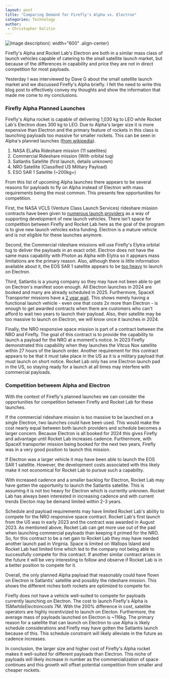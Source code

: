 ```yaml
---
layout: post
title: "Comparing Demand for Firefly's Alpha vs. Electron"
categories: Technology
author:
 - Christopher Kalitin
---
```

<head>
    <meta property="og:image" content="{{site.url}}/assets/images/firefly-vs-rocketlab/alpha-launch-1.jpg">
</head>

![Image description]({{site.url}}/assets/images/firefly-vs-rocketlab/alpha-launch-1.jpg){: width="600" .align-center}

Firefly's Alpha and Rocket Lab's Electron are both in a similar mass class of launch vehicles capable of catering to the small satellite launch market, but because of the differences in capability and price they are not in direct competition for most payloads.

Yesterday I was interviewed by Dave G about the small satellite launch market and we discussed Firefly's Alpha briefly. I felt the need to write this blog post to effectively convey my thoughts and show the information that made me come to my conclusions.

### <b>Firefly Alpha Planned Launches</b>

Firefly's Alpha rocket is capable of delivering 1,030 kg to LEO while Rocket Lab's Electron does 300 kg to LEO. Due to Alpha's larger size it is more expensive than Electron and the primary feature of rockets in this class is launching payloads too massive for smaller rockets. This can be seen in Alpha's planned launches (<a href="https://en.wikipedia.org/wiki/Firefly_Alpha#cite_note-39">from wikipedia</a>).

1. NASA ELaNa Rideshare mission (11 satellites)
2. Commercial Rideshare mission (With orbital tug)
3. Satlantis Satellite (first launch, details unknown)
4. NRO Satellite (Classified US Military Payload)
5. ESO SAR 1 Satellite (~200kg+)

From this list of upcoming Alpha launches there appears to be several reasons for payloads to fly on Alpha instead of Electron with mass requirements being the most common. This presents few opportunities for competition.

First, the NASA VCLS (Venture Class Launch Services) rideshare mission contracts have been given to <a href="https://spacenews.com/three-companies-win-nasa-small-launch-contracts/">numerous launch providers</a> as a way of supporting development of new launch vehicles. There isn't space for competition between Firefly and Rocket Lab here as the goal of the program is to give new launch vehicles extra funding. Electron is a mature vehicle and is not eligible for these launches anymore.

Second, the Commercial rideshare missions will use Firefly's Elytra orbital tug to deliver the payloads in an exact orbit. Electron does not have the same mass capability with Photon as Alpha with Elytra so it appears mass limitations are the primary reason. Also, although there is little information available about it, the EOS SAR 1 satellite appears to be <a href="https://en.wikipedia.org/wiki/EOS_SAT-1">too heavy</a> to launch on Electron.

Third, Satlantis is a young company so they may have not been able to get on Electron's manifest soon enough. All Electron launches in 2024 are booked and many are already scheduled in 2025. Furthermore, SpaceX Transporter missions have a <a href="https://x.com/SpaceEquities/status/1757826079337615727?s=20">2 year wait</a>. This shows merely having a functional launch vehicle - even one that costs 2x more than Electron - is enough to get awarded contracts when there are customers who can't afford to wait two years to launch their payload. Also, their satellite may be too massive to launch on Electron, we will know once it launches in 2024.

Finally, the NRO responsive space mission is part of a contract between the NRO and Firefly. The goal of this contract is to provide the capability to launch a payload for the NRO at a moment's notice. In 2023 Firefly demonstrated this capability when they launches the Vitcus Nox satellite within 27 hours of the launch order. Another requirement for this contract appears to be that it must take place in the US as it is a military payload that must launch on short notice. Rocket Lab only has one Electron launch pad in the US, so staying ready for a launch at all times may interfere with commercial payloads.

### <b>Competition betweem Alpha and Electron</b>

With the context of Firefly's planned launches we can consider the opportunities for competition between Firefly and Rocket Lab for these launches. 

If the commercial rideshare mission is too massive to be launched on a single Electron, two launches could have been used. This would make the cost nearly equal between both launch providers and schedule becomes a larger concern. Because Electron is all booked for 2024 this gives Firefly and advantage until Rocket Lab increases cadence. Furthermore, with SpaceX transporter mission being booked for the next two years, Firefly was in a very good position to launch this mission.

If Electron was a larger vehicle it may have been able to launch the EOS SAR 1 satellite. However, the development costs associated with this likely make it not economical for Rocket Lab to pursue such a capability.

With increased cadence and a smaller backlog for Electron, Rocket Lab may have gotten the opportunity to launch the Satlantis satellite. This is assuming it is not too heavy for Electron which is currently unknown. Rocket Lab has always been interested in increasing cadence and with current trends Electon may be demand limited within 2-3 years.

Schedule and payload requirements may have limited Rocket Lab's ability to compete for the NRO responsive space contract. Rocket Lab's first launch from the US was in early 2023 and the contract was awarded in August 2023. As mentioned above, Rocket Lab can get more use out of the pad when launching commercial payloads than keeping it primed for the NRO. So, for this contract to be a net gain to Rocket Lab they may have needed another launch pad in Virginia. Space is limited on Wallops Island and Rocket Lab had limited time which led to the company not being able to successfully compete for this contract. If another similar contract arises in the future it will be very interesting to follow and observe if Rocket Lab is in a better position to compete for it.

Overall, the only planned Alpha payload that reasonably could have flown on Electron is Satlantis' satellite and possibly the rideshare mission. This shows the different niches both rockets are optimized to compete for.

Firefly does not have a vehicle well-suited to compete for payloads currently launching on Electron. The cost to launch Firefly's Alpha is $15M while Electron costs ~$7M. With the 200% difference in cost, satellite operators are highly incentivized to launch on Electon. Furthermore, the average mass of payloads launched on Electron is ~116kg. The primary reason for a satellite that can launch on Electron to use Alpha is likely schedule considerations and Firefly may have gotten the Satlantis launch because of this. This schedule constraint will likely alleviate in the future as cadence increases.

In conclusion, the larger size and higher cost of Firefly's Alpha rocket makes it well-suited for different payloads than Electron. This niche of payloads will likely increase in number as the commercialization of space continues and this growth will offset potential competition from smaller and cheaper rockets.